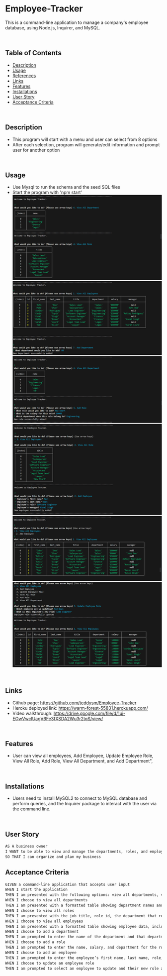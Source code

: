 # Employee-Tracker

This is a command-line application to manage a company's employee database, using Node.js, Inquirer, and MySQL.

<br>

## Table of Contents

- [Description](#description)
- [Usage](#usage)
- [References](#references)
- [Links](#links)
- [Features](#features)
- [Installations](#installations)
- [User Story](#user-story)
- [Acceptance Criteria](#acceptance-criteria)

<br>

## Description

- This program will start with a menu and user can select from 8 options
- After each selection, program will generate/edit information and prompt user for another option

<br>

## Usage

- Use Mysql to run the schema and the seed SQL files
- Start the program with 'npm start'
  ![Screenshot](./assets/Screenshot1.png)
  ![Screenshot](./assets/Screenshot2.png)
  ![Screenshot](./assets/Screenshot3.png)
  ![Screenshot](./assets/Screenshot4.png)
  ![Screenshot](./assets/Screenshot5.png)
  ![Screenshot](./assets/Screenshot6.png)

<br>

## Links

- Github page: https://github.com/teddysm/Employee-Tracker
- Heroku deployed link: https://warm-forest-55831.herokuapp.com/
- Video walkthrough: https://drive.google.com/file/d/1uj-EOwVwclUagV6Fe3fXSDA2Wu3r2tqS/view/

<br>

## Features

- User can view all employees, Add Employee, Update Employee Role, View All Role, Add Role, View All Department, and Add Department",

<br>

## Installations

- Users need to install MySQL2 to connect to MySQL database and perform queries, and the Inquirer package to interact with the user via the command line.

<br>

## User Story

```md
AS A business owner
I WANT to be able to view and manage the departments, roles, and employees in my company
SO THAT I can organize and plan my business
```

## Acceptance Criteria

```md
GIVEN a command-line application that accepts user input
WHEN I start the application
THEN I am presented with the following options: view all departments, view all roles, view all employees, add a department, add a role, add an employee, and update an employee role
WHEN I choose to view all departments
THEN I am presented with a formatted table showing department names and department ids
WHEN I choose to view all roles
THEN I am presented with the job title, role id, the department that role belongs to, and the salary for that role
WHEN I choose to view all employees
THEN I am presented with a formatted table showing employee data, including employee ids, first names, last names, job titles, departments, salaries, and managers that the employees report to
WHEN I choose to add a department
THEN I am prompted to enter the name of the department and that department is added to the database
WHEN I choose to add a role
THEN I am prompted to enter the name, salary, and department for the role and that role is added to the database
WHEN I choose to add an employee
THEN I am prompted to enter the employee’s first name, last name, role, and manager, and that employee is added to the database
WHEN I choose to update an employee role
THEN I am prompted to select an employee to update and their new role and this information is updated in the database
```
